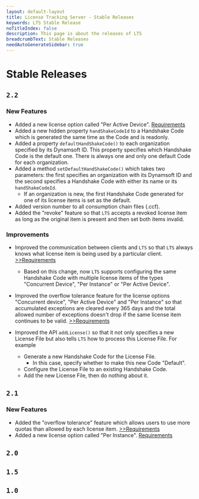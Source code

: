 ```yaml
---
layout: default-layout
title: License Tracking Server - Stable Releases
keywords: LTS Stable Release
noTitleIndex: false
description: This page is about the releases of LTS
breadcrumbText: Stable Releases
needAutoGenerateSidebar: true
---
```


# Stable Releases

## `2.2`

### New Features

* Added a new license option called "Per Active Device". [Requirements]({{site.schedule}}requirements/per-active-device.html)
* Added a new hidden property `handShakeCodeId` to a Handshake Code which is generated the same time as the Code and is readonly.
* Added a property `defaultHandShakeCode()` to each organization specified by its Dynamsoft ID. This property specifies which Handshake Code is the default one. There is always one and only one default Code for each organization.
* Added a method `setDefaultHandShakeCode()` which takes two parameters: the first specifies an organization with its Dynamsoft ID and the second specifies a Handshake Code with either its name or its `handShakeCodeId`.
  + If an organization is new, the first Handshake Code generated for one of its license items is set as the default.
* Added version number to all consumption chain files (.ccf).
* Added the "revoke" feature so that `LTS` accepts a revoked license item as long as the original item is present and then set both items invalid.

### Improvements

* Improved the communication between clients and `LTS` so that `LTS` always knows what license item is being used by a particular client. [>>Requirements]({{site.schedule}}requirements/add-item-id-in-request-n-response.html)
  + Based on this change, now `LTS` supports configuring the same Handshake Code with multiple license items of the types "Concurrent Device", "Per Instance" or "Per Active Device".

* Improved the overflow tolerance feature for the license options "Concurrent device", "Per Active Device" and "Per Instance" so that accumulated exceptions are cleared every 365 days and the total allowed number of exceptions doesn't drop if the same license item continues to be valid. [>>Requirements]({{site.schedule}}requirements/better-overflow-tolerance.html)

* Improved the API `addLicense()` so that it not only specifies a new License File but also tells `LTS` how to process this License File. For example
  + Generate a new Handshake Code for the License File.
    - In this case, specify whether to make this new Code "Default".
  + Configure the License File to an existing Handshake Code.
  + Add the new License File, then do nothing about it.

## `2.1`

### New Features

* Added the "overflow tolerance" feature which allows users to use more quotas than allowed by each license item. [>>Requirements]({{site.schedule}}requirements/overflow-tolerance.html)
* Added a new license option called "Per Instance". [Requirements]({{site.schedule}}requirements/per-instance.html)

## `2.0`

## `1.5`

## `1.0`
